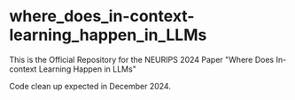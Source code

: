 # where_does_in-context-learning_happen_in_LLMs
This is the Official Repository for the NEURIPS 2024 Paper "Where Does In-context Learning Happen in LLMs"

Code clean up expected in December 2024.

